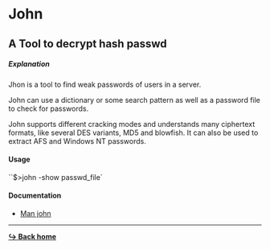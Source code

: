 # John

## A Tool to decrypt hash passwd

##### Explanation

Jhon is a tool to find weak passwords of users in a server.

John can use a dictionary or some search pattern as well as a password file to check for passwords.

John supports different cracking modes and understands many ciphertext formats, like several DES variants, MD5 and blowfish. It can also be used to extract AFS and Windows NT passwords.

#### Usage

``$>john -show passwd_file`

#### Documentation

- [Man john](http://www.linuxcertif.com/man/8/john/)

---

[**:arrow_right_hook: Back home**](/README.md)
